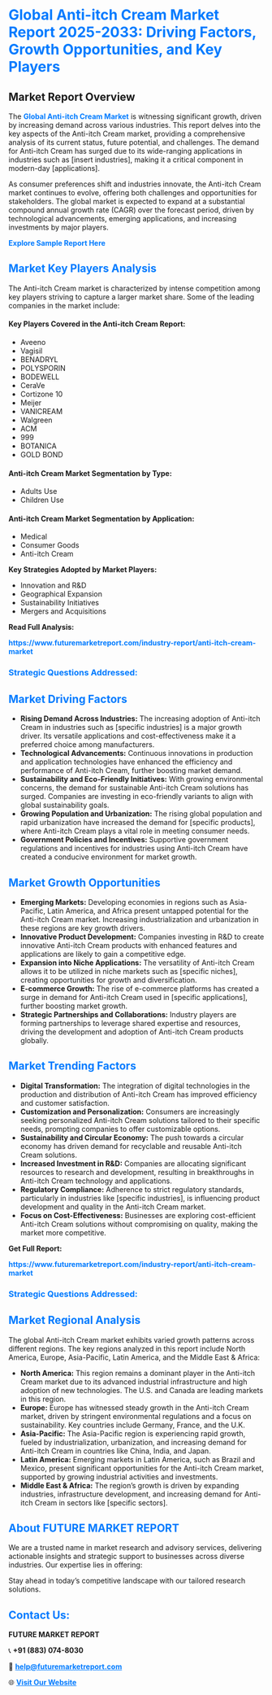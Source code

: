 <h1 style="color: #007BFF;">Global Anti-itch Cream Market Report 2025-2033: Driving Factors, Growth Opportunities, and Key Players</h1>

<section id="overview">
<h2>Market Report Overview</h2>
<p>The <a href="https://www.futuremarketreport.com/industry-report/anti-itch-cream-market" style="color: #007BFF; text-decoration: none;"><strong>Global Anti-itch Cream Market</strong></a> is witnessing significant growth, driven by increasing demand across various industries. This report delves into the key aspects of the Anti-itch Cream market, providing a comprehensive analysis of its current status, future potential, and challenges. The demand for Anti-itch Cream has surged due to its wide-ranging applications in industries such as [insert industries], making it a critical component in modern-day [applications].</p>
<p>As consumer preferences shift and industries innovate, the Anti-itch Cream market continues to evolve, offering both challenges and opportunities for stakeholders. The global market is expected to expand at a substantial compound annual growth rate (CAGR) over the forecast period, driven by technological advancements, emerging applications, and increasing investments by major players.</p>
</section>

<section id="overview">
<p><a href="https://www.futuremarketreport.com/request-sample/reportId=123117" style="color: #007BFF; text-decoration: none;"><strong>Explore Sample Report Here</strong></a></p>
</section>

<section id="key-players">
<h2 style="color: #007BFF;">Market Key Players Analysis</h2>
<p>The Anti-itch Cream market is characterized by intense competition among key players striving to capture a larger market share. Some of the leading companies in the market include:</p>
<h4>Key Players Covered in the Anti-itch Cream Report:</h4>
<ul><li>Aveeno</li><li>Vagisil</li><li>BENADRYL</li><li>POLYSPORIN</li><li>BODEWELL</li><li>CeraVe</li><li>Cortizone 10</li><li>Meijer</li><li>VANICREAM</li><li>Walgreen</li><li>ACM</li><li>999</li><li>BOTANICA</li><li>GOLD BOND</li></ul>
<h4>Anti-itch Cream Market Segmentation by Type:</h4>
<ul><li>Adults Use</li><li>Children Use</li></ul>

<h4>Anti-itch Cream Market Segmentation by Application:</h4>
<ul><li>Medical</li><li>Consumer Goods</li><li>Anti-itch Cream</li></ul>
<p><strong>Key Strategies Adopted by Market Players:</strong></p>
<ul>
<li>Innovation and R&D</li>
<li>Geographical Expansion</li>
<li>Sustainability Initiatives</li>
<li>Mergers and Acquisitions</li>
</ul>
</section>

<section>
<p><strong>Read Full Analysis: </strong></p><a href="https://www.futuremarketreport.com/industry-report/anti-itch-cream-market" style="color: #007BFF; text-decoration: none;"><strong>https://www.futuremarketreport.com/industry-report/anti-itch-cream-market</strong></a>
<h3 style="color: #007BFF;">Strategic Questions Addressed:</h3>
</section>

<section id="driving-factors">
<h2 style="color: #007BFF;">Market Driving Factors</h2>
<ul>
<li><strong>Rising Demand Across Industries:</strong> The increasing adoption of Anti-itch Cream in industries such as [specific industries] is a major growth driver. Its versatile applications and cost-effectiveness make it a preferred choice among manufacturers.</li>
<li><strong>Technological Advancements:</strong> Continuous innovations in production and application technologies have enhanced the efficiency and performance of Anti-itch Cream, further boosting market demand.</li>
<li><strong>Sustainability and Eco-Friendly Initiatives:</strong> With growing environmental concerns, the demand for sustainable Anti-itch Cream solutions has surged. Companies are investing in eco-friendly variants to align with global sustainability goals.</li>
<li><strong>Growing Population and Urbanization:</strong> The rising global population and rapid urbanization have increased the demand for [specific products], where Anti-itch Cream plays a vital role in meeting consumer needs.</li>
<li><strong>Government Policies and Incentives:</strong> Supportive government regulations and incentives for industries using Anti-itch Cream have created a conducive environment for market growth.</li>
</ul>
</section>

<section id="growth-opportunities">
<h2 style="color: #007BFF;">Market Growth Opportunities</h2>
<ul>
<li><strong>Emerging Markets:</strong> Developing economies in regions such as Asia-Pacific, Latin America, and Africa present untapped potential for the Anti-itch Cream market. Increasing industrialization and urbanization in these regions are key growth drivers.</li>
<li><strong>Innovative Product Development:</strong> Companies investing in R&D to create innovative Anti-itch Cream products with enhanced features and applications are likely to gain a competitive edge.</li>
<li><strong>Expansion into Niche Applications:</strong> The versatility of Anti-itch Cream allows it to be utilized in niche markets such as [specific niches], creating opportunities for growth and diversification.</li>
<li><strong>E-commerce Growth:</strong> The rise of e-commerce platforms has created a surge in demand for Anti-itch Cream used in [specific applications], further boosting market growth.</li>
<li><strong>Strategic Partnerships and Collaborations:</strong> Industry players are forming partnerships to leverage shared expertise and resources, driving the development and adoption of Anti-itch Cream products globally.</li>
</ul>
</section>

<section id="trending-factors">
<h2 style="color: #007BFF;">Market Trending Factors</h2>
<ul>
<li><strong>Digital Transformation:</strong> The integration of digital technologies in the production and distribution of Anti-itch Cream has improved efficiency and customer satisfaction.</li>
<li><strong>Customization and Personalization:</strong> Consumers are increasingly seeking personalized Anti-itch Cream solutions tailored to their specific needs, prompting companies to offer customizable options.</li>
<li><strong>Sustainability and Circular Economy:</strong> The push towards a circular economy has driven demand for recyclable and reusable Anti-itch Cream solutions.</li>
<li><strong>Increased Investment in R&D:</strong> Companies are allocating significant resources to research and development, resulting in breakthroughs in Anti-itch Cream technology and applications.</li>
<li><strong>Regulatory Compliance:</strong> Adherence to strict regulatory standards, particularly in industries like [specific industries], is influencing product development and quality in the Anti-itch Cream market.</li>
<li><strong>Focus on Cost-Effectiveness:</strong> Businesses are exploring cost-efficient Anti-itch Cream solutions without compromising on quality, making the market more competitive.</li>
</ul>
</section>

<section>
<p><strong>Get Full Report: </strong></p><a href="https://www.futuremarketreport.com/industry-report/anti-itch-cream-market" style="color: #007BFF; text-decoration: none;"><strong>https://www.futuremarketreport.com/industry-report/anti-itch-cream-market</strong></a>
<h3 style="color: #007BFF;">Strategic Questions Addressed:</h3>
</section>


<section id="regional-analysis">
<h2 style="color: #007BFF;">Market Regional Analysis</h2>
<p>The global Anti-itch Cream market exhibits varied growth patterns across different regions. The key regions analyzed in this report include North America, Europe, Asia-Pacific, Latin America, and the Middle East & Africa:</p>
<ul>
<li><strong>North America:</strong> This region remains a dominant player in the Anti-itch Cream market due to its advanced industrial infrastructure and high adoption of new technologies. The U.S. and Canada are leading markets in this region.</li>
<li><strong>Europe:</strong> Europe has witnessed steady growth in the Anti-itch Cream market, driven by stringent environmental regulations and a focus on sustainability. Key countries include Germany, France, and the U.K.</li>
<li><strong>Asia-Pacific:</strong> The Asia-Pacific region is experiencing rapid growth, fueled by industrialization, urbanization, and increasing demand for Anti-itch Cream in countries like China, India, and Japan.</li>
<li><strong>Latin America:</strong> Emerging markets in Latin America, such as Brazil and Mexico, present significant opportunities for the Anti-itch Cream market, supported by growing industrial activities and investments.</li>
<li><strong>Middle East & Africa:</strong> The region’s growth is driven by expanding industries, infrastructure development, and increasing demand for Anti-itch Cream in sectors like [specific sectors].</li>
</ul>
</section>

<footer>
<h2 style="color: #007BFF;">About FUTURE MARKET REPORT</h2>
<p>We are a trusted name in market research and advisory services, delivering actionable insights and strategic support to businesses across diverse industries. Our expertise lies in offering:</p>

<p>Stay ahead in today’s competitive landscape with our tailored research solutions.</p>

<h2 style="color: #007BFF;">Contact Us:</h2>
<p><strong>FUTURE MARKET REPORT</strong></p>
<p>📞 <strong>+91 (883) 074-8030</strong></p>
<p>📧 <strong><a href="mailto:help@futuremarketreport.com" style="color: #007BFF;">help@futuremarketreport.com</a></strong></p>
<p>🌐 <strong><a href="https://www.futuremarketreport.com/" style="color: #007BFF;">Visit Our Website</a></strong></p>
</footer>